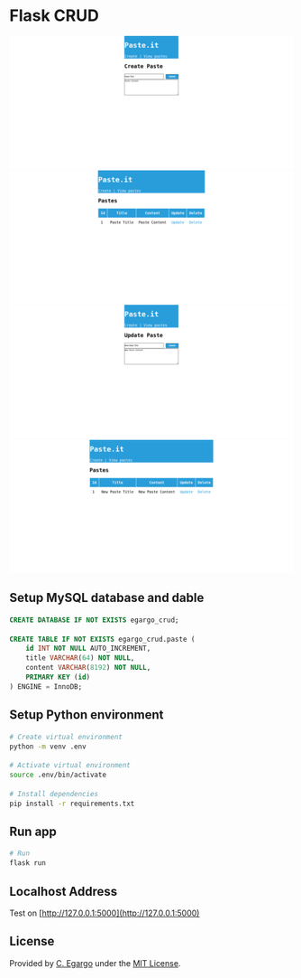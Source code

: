 # Flask CRUD

![](./preview/create.png)
![](./preview/pastes.png)
![](./preview/update.png)
![](./preview/pastes1.png)

## Setup MySQL database and dable

```sql
CREATE DATABASE IF NOT EXISTS egargo_crud;

CREATE TABLE IF NOT EXISTS egargo_crud.paste (
    id INT NOT NULL AUTO_INCREMENT,
    title VARCHAR(64) NOT NULL,
    content VARCHAR(8192) NOT NULL,
    PRIMARY KEY (id)
) ENGINE = InnoDB; 
```

## Setup Python environment

```bash
# Create virtual environment
python -m venv .env

# Activate virtual environment
source .env/bin/activate

# Install dependencies
pip install -r requirements.txt
```

## Run app

```bash
# Run
flask run
```

## Localhost Address

Test on [http://127.0.0.1:5000](http://127.0.0.1:5000)

## License

Provided by [C. Egargo](https://github.com/egargo) under the [MIT License](./LICENSE).
